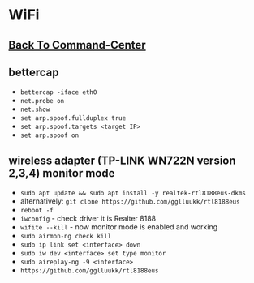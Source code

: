 # WiFi

## [Back To Command-Center](https://github.com/encryptedninja/command-center/blob/dev/README.md)

## bettercap
* `bettercap -iface eth0`
* `net.probe on`
* `net.show`
* `set arp.spoof.fullduplex true`
* `set arp.spoof.targets <target IP>`
* `set arp.spoof on`

## wireless adapter (TP-LINK WN722N version 2,3,4) monitor mode
* `sudo apt update && sudo apt install -y realtek-rtl8188eus-dkms`
* alternatively: `git clone https://github.com/gglluukk/rtl8188eus`
* `reboot -f`
* `iwconfig` - check driver it is Realter 8188
* `wifite --kill` - now monitor mode is enabled and working
* `sudo airmon-ng check kill`
* `sudo ip link set <interface> down`
* `sudo iw dev <interface> set type monitor`
* `sudo aireplay-ng -9 <interface>`
* `https://github.com/gglluukk/rtl8188eus`
